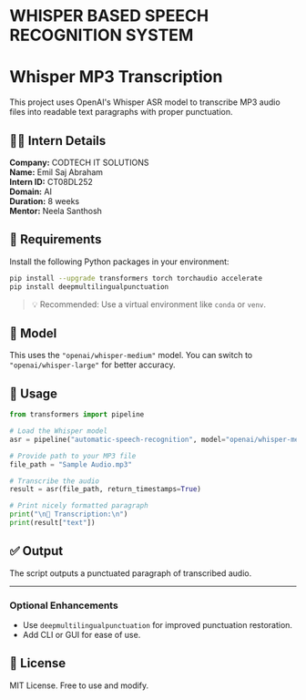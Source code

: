 # WHISPER BASED SPEECH  RECOGNITION  SYSTEM

# Whisper MP3 Transcription

This project uses OpenAI's Whisper ASR model to transcribe MP3 audio files into readable text paragraphs with proper punctuation.

## 👨‍💻 Intern Details

**Company:** CODTECH IT SOLUTIONS  
**Name:** Emil Saj Abraham  
**Intern ID:** CT08DL252  
**Domain:** AI  
**Duration:** 8 weeks  
**Mentor:** Neela Santhosh

## 🔧 Requirements

Install the following Python packages in your environment:

```bash
pip install --upgrade transformers torch torchaudio accelerate
pip install deepmultilingualpunctuation
```

> 💡 Recommended: Use a virtual environment like `conda` or `venv`.

## 🧠 Model

This uses the `"openai/whisper-medium"` model. You can switch to `"openai/whisper-large"` for better accuracy.

## 📂 Usage

```python
from transformers import pipeline

# Load the Whisper model
asr = pipeline("automatic-speech-recognition", model="openai/whisper-medium")

# Provide path to your MP3 file
file_path = "Sample Audio.mp3"

# Transcribe the audio
result = asr(file_path, return_timestamps=True)

# Print nicely formatted paragraph
print("\n📝 Transcription:\n")
print(result["text"])
```

## ✅ Output

The script outputs a punctuated paragraph of transcribed audio.

---

### Optional Enhancements

- Use `deepmultilingualpunctuation` for improved punctuation restoration.
- Add CLI or GUI for ease of use.

## 📄 License

MIT License. Free to use and modify.
